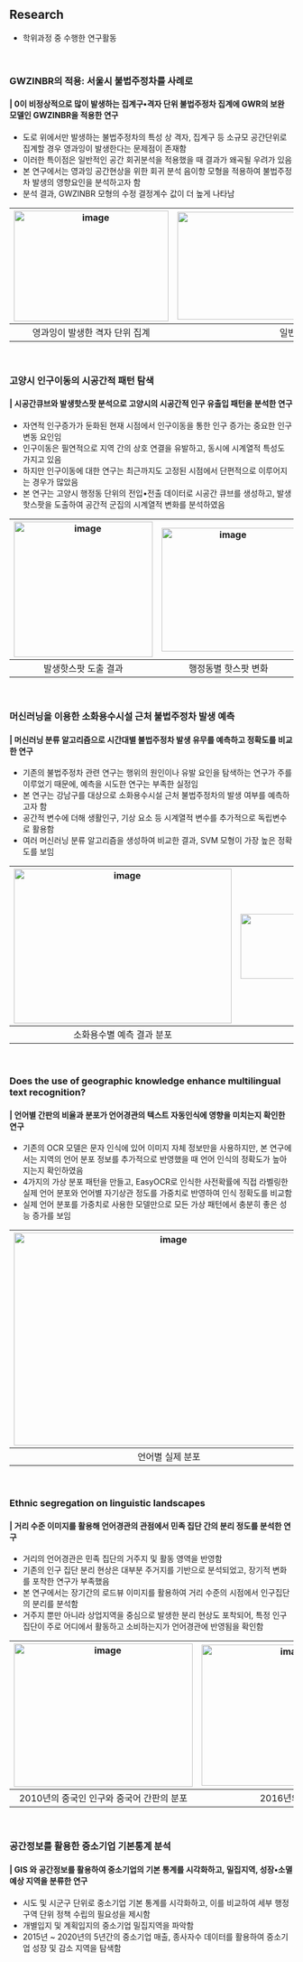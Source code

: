 ## Research
- 학위과정 중 수행한 연구활동

<br>

### GWZINBR의 적용: 서울시 불법주정차를 사례로
#### | 0이 비정상적으로 많이 발생하는 집계구•격자 단위 불법주정차 집계에 GWR의 보완 모델인 GWZINBR을 적용한 연구 
- 도로 위에서만 발생하는 불법주정차의 특성 상 격자, 집계구 등 소규모 공간단위로 집계할 경우 영과잉이 발생한다는 문제점이 존재함
- 이러한 특이점은 일반적인 공간 회귀분석을 적용했을 때 결과가 왜곡될 우려가 있음
- 본 연구에서는 영과잉 공간현상을 위한 회귀 분석 음이항 모형을 적용하여 불법주정차 발생의 영향요인을 분석하고자 함
- 분석 결과, GWZINBR 모형의 수정 결정계수 값이 더 높게 나타남

|<img width="274" height="196" alt="image" src="https://github.com/user-attachments/assets/93fbf424-f86f-4d35-a2e3-5e5f1f1bbde8" />|<img width="630" height="191" alt="image" src="https://github.com/user-attachments/assets/d8c641cc-f6ed-412b-9eb2-b9e77b6f7986" />|
|:---:|:---:|
|영과잉이 발생한 격자 단위 집계|일반 지리가중음이항 모형과의 결과 비교|

<br>

### 고양시 인구이동의 시공간적 패턴 탐색
#### | 시공간큐브와 발생핫스팟 분석으로 고양시의 시공간적 인구 유출입 패턴을 분석한 연구 
- 자연적 인구증가가 둔화된 현재 시점에서 인구이동을 통한 인구 증가는 중요한 인구변동 요인임
- 인구이동은 필연적으로 지역 간의 상호 연결을 유발하고, 동시에 시계열적 특성도 가지고 있음
- 하지만 인구이동에 대한 연구는 최근까지도 고정된 시점에서 단편적으로 이루어지는 경우가 많았음
- 본 연구는 고양시 행정동 단위의 전입•전출 데이터로 시공간 큐브를 생성하고, 발생핫스팟을 도출하여 공간적 군집의 시계열적 변화를 분석하였음
  
|<img width="246" height="240" alt="image" src="https://github.com/user-attachments/assets/aeed02b2-c0bf-4761-9d73-6fe71bec38ee" />|<img width="237" height="219" alt="image" src="https://github.com/user-attachments/assets/72099d9e-8af6-4e7d-8816-11dda60b5dd1" />|
|:---:|:---:|
|발생핫스팟 도출 결과|행정동별 핫스팟 변화|

<br>

### 머신러닝을 이용한 소화용수시설 근처 불법주정차 발생 예측
#### | 머신러닝 분류 알고리즘으로 시간대별 불법주정차 발생 유무를 예측하고 정확도를 비교한 연구
- 기존의 불법주정차 관련 연구는 행위의 원인이나 유발 요인을 탐색하는 연구가 주를 이루었기 때문에, 예측을 시도한 연구는 부족한 실정임
- 본 연구는 강남구를 대상으로 소화용수시설 근처 불법주정차의 발생 여부를 예측하고자 함
- 공간적 변수에 더해 생활인구, 기상 요소 등 시계열적 변수를 추가적으로 독립변수로 활용함
- 여러 머신러닝 분류 알고리즘을 생성하여 비교한 결과, SVM 모형이 가장 높은 정확도를 보임

|<img width="386" height="274" alt="image" src="https://github.com/user-attachments/assets/983ef49c-24e2-4937-adcd-05fd3f0dd228" />|<img width="315" height="115" alt="image" src="https://github.com/user-attachments/assets/c034139c-ab0b-484a-b551-c7528756bf5f" />|
|:---:|:---:|
|소화용수별 예측 결과 분포|예측결과|

<br>

### Does the use of geographic knowledge enhance multilingual text recognition?
#### | 언어별 간판의 비율과 분포가 언어경관의 텍스트 자동인식에 영향을 미치는지 확인한 연구
- 기존의 OCR 모델은 문자 인식에 있어 이미지 자체 정보만을 사용하지만, 본 연구에서는 지역의 언어 분포 정보를 추가적으로 반영했을 때 언어 인식의 정확도가 높아지는지 확인하였음
- 4가지의 가상 분포 패턴을 만들고, EasyOCR로 인식한 사전확률에 직접 라벨링한 실제 언어 분포와 언어별 자기상관 정도를 가중치로 반영하여 인식 정확도를 비교함
- 실제 언어 분포를 가중치로 사용한 모델만으로 모든 가상 패턴에서 충분히 좋은 성능 증가를 보임

|<img width="550" height="377" alt="image" src="https://github.com/user-attachments/assets/f87547d9-5d76-472e-903e-124c2e853318" />|<img width="536" height="155" alt="image" src="https://github.com/user-attachments/assets/cafd54e8-bccf-418a-bb9e-859b97972e6d" />|
|:---:|:---:|
|언어별 실제 분포|가상 분포 패턴|

<br>

### Ethnic segregation on linguistic landscapes
#### | 거리 수준 이미지를 활용해 언어경관의 관점에서 민족 집단 간의 분리 정도를 분석한 연구
- 거리의 언어경관은 민족 집단의 거주지 및 활동 영역을 반영함
- 기존의 인구 집단 분리 현상은 대부분 주거지를 기반으로 분석되었고, 장기적 변화를 포착한 연구가 부족했음
- 본 연구에서는 장기간의 로드뷰 이미지를 활용하여 거리 수준의 시점에서 인구집단의 분리를 분석함
- 거주지 뿐만 아니라 상업지역을 중심으로 발생한 분리 현상도 포착되어, 특정 인구집단이 주로 어디에서 활동하고 소비하는지가 언어경관에 반영됨을 확인함

|<img width="317" height="254" alt="image" src="https://github.com/user-attachments/assets/251b94e2-6064-4c88-b493-03162121baa3" />|<img width="311" height="250" alt="image" src="https://github.com/user-attachments/assets/271b604f-c597-466c-92de-e42e811e63fc" />|<img width="509" height="233" alt="image" src="https://github.com/user-attachments/assets/6cfc18f4-0019-4d00-8251-218bd90a0266" />|
|:---:|:---:|:---:|
|2010년의 중국인 인구와 중국어 간판의 분포|2016년의 분포|거주지와 간판의 분리 수준|

<br>

### 공간정보를 활용한 중소기업 기본통계 분석
#### | GIS 와 공간정보를 활용하여 중소기업의 기본 통계를 시각화하고, 밀집지역, 성장•소멸 예상 지역을 분류한 연구
- 시도 및 시군구 단위로 중소기업 기본 통계를 시각화하고, 이를 비교하여 세부 행정구역 단위 정책 수립의 필요성을 제시함
- 개별입지 및 계획입지의 중소기업 밀집지역을 파악함
- 2015년 ~ 2020년의 5년간의 중소기업 매출, 종사자수 데이터를 활용하여 중소기업 성장 및 감소 지역을 탐색함
